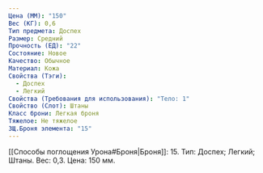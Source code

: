 ```yaml
---
Цена (ММ): "150"
Вес (КГ): 0,6
Тип предмета: Доспех
Размер: Средний
Прочность (ЕД): "22"
Состояние: Новое
Качество: Обычное
Материал: Кожа
Свойства (Тэги):
  - Доспех
  - Легкий
Свойства (Требования для использования): "Тело: 1"
Свойство (Слот): Штаны
Класс брони: Легкая броня
Тяжелое: Не тяжелое
ЗЩ.Броня элемента: "15"
---
```

[[Способы поглощения Урона#Броня|Броня]]: 15. Тип: Доспех; Легкий; Штаны. Вес: 0,3. Цена: 150 мм. 